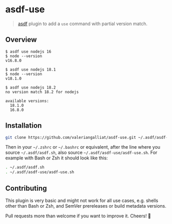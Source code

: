 # asdf-use

> [asdf] plugin to add a `use` command with partial version match.

[asdf]: https://github.com/asdf-vm/asdf

## Overview

```console
$ asdf use nodejs 16
$ node --version
v16.8.0

$ asdf use nodejs 18.1
$ node --version
v18.1.0

$ asdf use nodejs 18.2
no version match 18.2 for nodejs

available versions:
  18.1.0
  16.8.0
```

## Installation

```sh
git clone https://github.com/valeriangalliat/asdf-use.git ~/.asdf/asdf-use
```

Then in your `~/.zshrc` or `~/.bashrc` or equivalent, after the line
where you source `~/.asdf/asdf.sh`, also source
`~/.asdf/asdf-use/asdf-use.sh`. For example with Bash or Zsh it should
look like this:

```sh
. ~/.asdf/asdf.sh
. ~/.asdf/asdf-use/asdf-use.sh
```

## Contributing

This plugin is very basic and might not work for all use cases, e.g.
shells other than Bash or Zsh, and SemVer prereleases or build metadata
versions.

Pull requests more than welcome if you want to improve it. Cheers! 🍻

